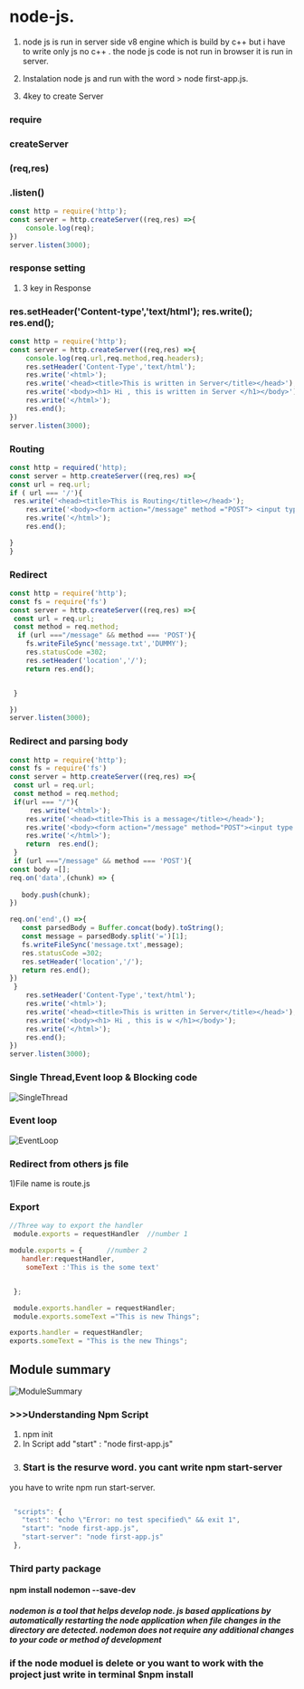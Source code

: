 # node-js.
1. node js is run in server side v8 engine which is build by c++ but i have to write only js no c++ . the node js code is not run in browser it is run in server.
 
 
2. Instalation node js and run with the word > node first-app.js.
3. 4key to create Server
### require
### createServer
### (req,res) 
### .listen()
```javascript
const http = require('http');
const server = http.createServer((req,res) =>{
    console.log(req);
})
server.listen(3000);

```
### response setting
1. 3 key in Response  
### res.setHeader('Content-type','text/html'); res.write(); res.end();
```javascript
const http = require('http');
const server = http.createServer((req,res) =>{
    console.log(req.url,req.method,req.headers);
    res.setHeader('Content-Type','text/html');
    res.write('<html>');
    res.write('<head><title>This is written in Server</title></head>');
    res.write('<body><h1> Hi , this is written in Server </h1></body>');
    res.write('</html>');
    res.end();
})
server.listen(3000);
```
### Routing
```javascript  
const http = required('http);
const server = http.createServer((req,res) =>{
const url = req.url;
if ( url === '/'){
 res.write('<head><title>This is Routing</title></head>');
    res.write('<body><form action="/message" method ="POST"> <input type="text" name ="message" ><button type="submit"></button></form></body>');
    res.write('</html>');
    res.end();

}
}

```
### Redirect 
```javascript    
const http = require('http');
const fs = require('fs')
const server = http.createServer((req,res) =>{
 const url = req.url;
 const method = req.method;
  if (url ==="/message" && method === 'POST'){
    fs.writeFileSync('message.txt','DUMMY');
    res.statusCode =302;
    res.setHeader('location','/');
    return res.end();


 }

})
server.listen(3000);

```
### Redirect and parsing body
```javascript
const http = require('http');
const fs = require('fs')
const server = http.createServer((req,res) =>{
 const url = req.url;
 const method = req.method;
 if(url === "/"){
     res.write('<html>');
    res.write('<head><title>This is a message</title></head>');
    res.write('<body><form action="/message" method="POST"><input type = "text" name = "message"> <button type= "submit">Click here</button></form></body>');
    res.write('</html>');
    return  res.end();
 }
 if (url ==="/message" && method === 'POST'){
const body =[];
req.on('data',(chunk) => {
  
   body.push(chunk);
})

req.on('end',() =>{
   const parsedBody = Buffer.concat(body).toString();
   const message = parsedBody.split('=')[1];
   fs.writeFileSync('message.txt',message);
   res.statusCode =302;
   res.setHeader('location','/');
   return res.end();
})
 }
    res.setHeader('Content-Type','text/html');
    res.write('<html>');
    res.write('<head><title>This is written in Server</title></head>');
    res.write('<body><h1> Hi , this is w </h1></body>');
    res.write('</html>');
    res.end();
})
server.listen(3000);


```
### Single Thread,Event loop & Blocking code
![SingleThread](https://user-images.githubusercontent.com/67328056/100513993-70f92480-319b-11eb-8626-bd6b83c2b347.PNG)

### Event loop
![EventLoop](https://user-images.githubusercontent.com/67328056/100514064-d9e09c80-319b-11eb-9a10-270d7f08ba6d.PNG)

### Redirect from others js file 
1)File name is route.js
### Export 
```javascript
//Three way to export the handler
 module.exports = requestHandler  //number 1

module.exports = {      //number 2
   handler:requestHandler,
    someText :'This is the some text'


 };

 module.exports.handler = requestHandler;
 module.exports.someText ="This is new Things";

exports.handler = requestHandler;
exports.someText = "This is the new Things";

```
## Module summary
![ModuleSummary](https://user-images.githubusercontent.com/67328056/100516247-c38f0c80-31ac-11eb-8ca3-2ecdd8d9da54.PNG)

### >>>Understanding Npm Script
 1) npm init 
 2) In Script add "start" : "node first-app.js"
 3) ### Start is the resurve word. you cant  write npm start-server 
 you have to write npm run start-server.
 ```javascript
 
  "scripts": {
    "test": "echo \"Error: no test specified\" && exit 1",
    "start": "node first-app.js",
    "start-server": "node first-app.js"
  },
 
 ```
 ### Third party package 
 #### npm install nodemon --save-dev
 ##### nodemon is a tool that helps develop node. js based applications by automatically restarting the node application when file changes in the directory are detected. nodemon does not require any additional changes to your code or method of development
### if the node moduel is delete or you want to work with the project  just write in terminal  $npm install

